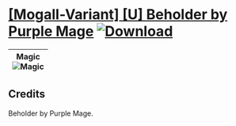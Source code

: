 # [\[Mogall-Variant\] \[U\] Beholder by Purple Mage](https://git.io/JMskZ) [![Download](https://img.shields.io/badge/Download--red?style=social&logo=github)](https://git.io/JMskc)

| <b>Magic</b><br/><img alt="Magic" src="https://git.io/JMskY"/> |
| :---: |

## Credits

Beholder by Purple Mage.

